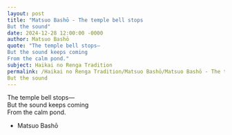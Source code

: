 ```yaml
---
layout: post
title: "Matsuo Bashō - The temple bell stops  
But the sound"
date: 2024-12-28 12:00:00 -0000
author: Matsuo Bashō
quote: "The temple bell stops—  
But the sound keeps coming  
From the calm pond."
subject: Haikai no Renga Tradition
permalink: /Haikai no Renga Tradition/Matsuo Bashō/Matsuo Bashō - The temple bell stops  
But the sound
---
```


The temple bell stops—  
But the sound keeps coming  
From the calm pond.

- Matsuo Bashō
